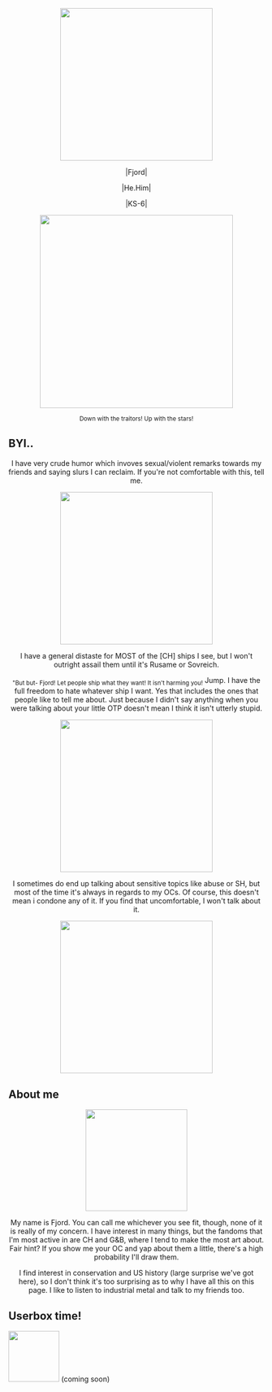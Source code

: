 <p align="center">
<img width="300" src=https://imgur.com/InXIDYK.png>
<p align="center">
|Fjord|
<p align="center">
|He.Him|
<p align="center">
|KS-6|
<p align="center">
<img width="380" src=https://imgur.com/dsNlPNH.png>
<p align="center">
<sup>Down with the traitors! Up with the stars!</sup>

## BYI..
<p align="center">
I have very crude humor which invoves sexual/violent remarks towards my friends and saying slurs I can reclaim. If you're not comfortable with this, tell me.
<p align="center">
<img width="300" src=https://imgur.com/c4W1CsZ.png>
<p align="center">
I have a general distaste for MOST of the [CH] ships I see, but I won't outright assail them until it's Rusame or Sovreich. 
<p align="center">
<sub>"But but- Fjord! Let people ship what they want! It isn't harming you!</sub> Jump. I have the full freedom to hate whatever ship I want. Yes that includes the ones that people like to tell me about. Just because I didn't say anything when you were talking about your little OTP doesn't mean I think it isn't utterly stupid.
<p align="center">
<img width="300" src=https://imgur.com/MyQdqzA.png>
<p align="center">
I sometimes do end up talking about sensitive topics like abuse or SH, but most of the time it's always in regards to my OCs. Of course, this doesn't mean i condone any of it. If you find that uncomfortable, I won't talk about it.
<p align="center">
<img width="300" src=https://imgur.com/JkSRUH3.png>


## About me
<p align="center">
<img width="200" src=https://imgur.com/GdCDJ0n.png>
<p align="center">
My name is Fjord. You can call me whichever you see fit, though, none of it is really of my concern. I have interest in many things, but the fandoms that I'm most active in are CH and G&B, where I tend to make the most art about. Fair hint? If you show me your OC and yap about them a little, there's a high probability I'll draw them. 
<p align="center">
I find interest in conservation and US history (large surprise we've got here), so I don't think it's too surprising as to why I have all this on this page. I like to listen to industrial metal and talk to my friends too.

## Userbox time!
<img width="100" src=.png> (coming soon)
